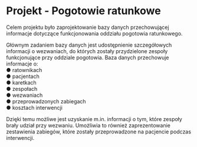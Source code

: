 # Projekt - Pogotowie ratunkowe
Celem projektu było zaprojektowanie bazy danych przechowującej informacje dotyczące funkcjonowania oddziału
pogotowia ratunkowego.

Głównym zadaniem bazy danych jest udostępnienie szczegółowych informacji o wezwaniach, do których zostały
przydzielone zespoły funkcjonujące przy oddziale pogotowia.
Baza danych przechowuje informacje o:    
  ● ratownikach    
  ● pacjentach     
  ● karetkach    
  ● zespołach    
  ● wezwaniach    
  ● przeprowadzonych zabiegach    
  ● kosztach interwencji     

Dzięki temu możliwe jest uzyskanie m.in. informacji o tym, które zespoły brały udział przy wezwaniu. Umożliwia to
również zaprezentowanie zestawienia zabiegów, które zostały przeprowadzone na pacjencie podczas interwencji.
